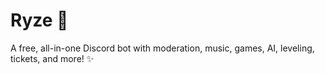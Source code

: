 # Ryze 🤖
A free, all-in-one Discord bot with moderation, music, games, AI, leveling, tickets, and more!  ✨
